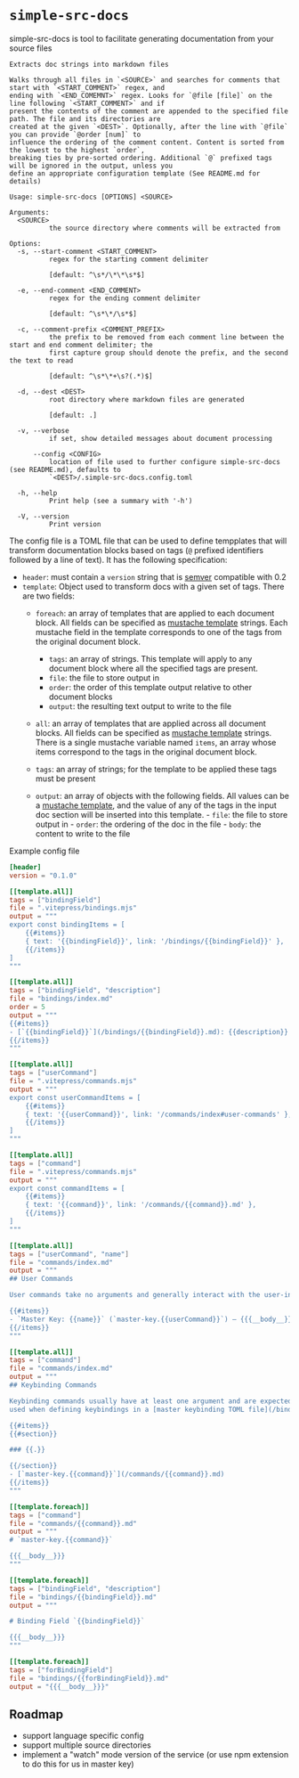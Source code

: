 # `simple-src-docs`

simple-src-docs is tool to facilitate generating documentation from your source files

```
Extracts doc strings into markdown files

Walks through all files in `<SOURCE>` and searches for comments that start with `<START_COMMENT>` regex, and
ending with `<END_COMEMNT>` regex. Looks for `@file [file]` on the line following `<START_COMMENT>` and if
present the contents of the comment are appended to the specified file path. The file and its directories are
created at the given `<DEST>`. Optionally, after the line with `@file` you can provide `@order [num]` to
influence the ordering of the comment content. Content is sorted from the lowest to the highest `order`,
breaking ties by pre-sorted ordering. Additional `@` prefixed tags will be ignored in the output, unless you
define an appropriate configuration template (See README.md for details)

Usage: simple-src-docs [OPTIONS] <SOURCE>

Arguments:
  <SOURCE>
          the source directory where comments will be extracted from

Options:
  -s, --start-comment <START_COMMENT>
          regex for the starting comment delimiter

          [default: ^\s*/\*\*\s*$]

  -e, --end-comment <END_COMMENT>
          regex for the ending comment delimiter

          [default: ^\s*\*/\s*$]

  -c, --comment-prefix <COMMENT_PREFIX>
          the prefix to be removed from each comment line between the start and end comment delimiter; the
          first capture group should denote the prefix, and the second the text to read

          [default: ^\s*\*+\s?(.*)$]

  -d, --dest <DEST>
          root directory where markdown files are generated

          [default: .]

  -v, --verbose
          if set, show detailed messages about document processing

      --config <CONFIG>
          location of file used to further configure simple-src-docs (see README.md), defaults to
          `<DEST>/.simple-src-docs.config.toml

  -h, --help
          Print help (see a summary with '-h')

  -V, --version
          Print version
```

The config file is a TOML file that can be used to define tempplates that will transform
documentation blocks based on tags (`@` prefixed identifiers followed by a line of text).
It has the following specification:

- `header`: must contain a `version` string that is [semver](https://semver.org/) compatible with 0.2
- `template`: Object used to transform docs with a given set of tags. There are two fields:
   - `foreach`: an array of templates that are applied to each document block.
     All fields can be specified as [mustache template](https://mustache.github.io/) strings. Each mustache field in the template corresponds to one of the tags from the original document block.
        - `tags`: an array of strings. This template will apply to any document block
          where all the specified tags are present.
        - `file`: the file to store output in
        - `order`: the order of this template output relative to other document blocks
        - `output`: the resulting text output to write to the file
   - `all`: an array of templates that are applied across all document blocks.
          All fields can be specified as [mustache template](https://mustache.github.io/) strings. There is a single mustache variable named `items`, an array whose
          items correspond to the tags in the original document block.

  - `tags`: an array of strings; for the template to be applied these tags must
    be present
  - `output`: an array of objects with the following fields. All values
    can be a [mustache template](https://mustache.github.io/), and
    the value of any of the tags in the input doc section will be
    inserted into this template.
        - `file`: the file to store output in
        - `order`: the ordering of the doc in the file
        - `body`: the content to write to the file


Example config file

```toml
[header]
version = "0.1.0"

[[template.all]]
tags = ["bindingField"]
file = ".vitepress/bindings.mjs"
output = """
export const bindingItems = [
    {{#items}}
    { text: '{{bindingField}}', link: '/bindings/{{bindingField}}' },
    {{/items}}
]
"""

[[template.all]]
tags = ["bindingField", "description"]
file = "bindings/index.md"
order = 5
output = """
{{#items}}
- [`{{bindingField}}`](/bindings/{{bindingField}}.md): {{description}}
{{/items}}
"""

[[template.all]]
tags = ["userCommand"]
file = ".vitepress/commands.mjs"
output = """
export const userCommandItems = [
    {{#items}}
    { text: '{{userCommand}}', link: '/commands/index#user-commands' },
    {{/items}}
]
"""

[[template.all]]
tags = ["command"]
file = ".vitepress/commands.mjs"
output = """
export const commandItems = [
    {{#items}}
    { text: '{{command}}', link: '/commands/{{command}}.md' },
    {{/items}}
]
"""

[[template.all]]
tags = ["userCommand", "name"]
file = "commands/index.md"
output = """
## User Commands

User commands take no arguments and generally interact with the user-interface of VSCode.

{{#items}}
- `Master Key: {{name}}` (`master-key.{{userCommand}}`) — {{{__body__}}}
{{/items}}
"""

[[template.all]]
tags = ["command"]
file = "commands/index.md"
output = """
## Keybinding Commands

Keybinding commands usually have at least one argument and are expected to primarily be
used when defining keybindings in a [master keybinding TOML file](/bindings).

{{#items}}
{{#section}}

### {{.}}

{{/section}}
- [`master-key.{{command}}`](/commands/{{command}}.md)
{{/items}}
"""

[[template.foreach]]
tags = ["command"]
file = "commands/{{command}}.md"
output = """
# `master-key.{{command}}`

{{{__body__}}}
"""

[[template.foreach]]
tags = ["bindingField", "description"]
file = "bindings/{{bindingField}}.md"
output = """

# Binding Field `{{bindingField}}`

{{{__body__}}}
"""

[[template.foreach]]
tags = ["forBindingField"]
file = "bindings/{{forBindingField}}.md"
output = "{{{__body__}}}"
```

## Roadmap

- support language specific config
- support multiple source directories
- implement a "watch" mode version of the service (or use npm extension to do this for us
  in master key)
